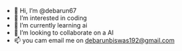 - 👋 Hi, I’m @debarun67
- 👀 I’m interested in coding
- 🌱 I’m currently learning ai
- 💞️ I’m looking to collaborate on a AI
- 📫 you cam email me on debarunbiswas192@gmail.com

<!---
debarun67/debarun67 is a ✨ special ✨ repository because its `README.md` (this file) appears on your GitHub profile.
You can click the Preview link to take a look at your changes.
--->
